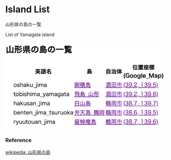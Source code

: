Island List
===============

山形県の島の一覧

List of Yamagata island

![island list](https://github.com/ohwada/World_Countries/blob/main/geoPandas/polygon_explode/yamagata/island_list/screenshots/yamagata_island_list.png)

### Reference

[wikipedia: 山形県の島](https://ja.wikipedia.org/wiki/Category:%E5%B1%B1%E5%BD%A2%E7%9C%8C%E3%81%AE%E5%B3%B6)
